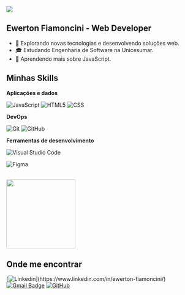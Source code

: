 ![](https://komarev.com/ghpvc/?username=ewefiamoncini&color=006bed)

## Ewerton Fiamoncini - Web Developer

- 🤔 Explorando novas tecnologias e desenvolvendo soluções web.
- 🎓 Estudando Engenharia de Software na Unicesumar.
- 🌱 Aprendendo mais sobre JavaScript.

## Minhas Skills

**Aplicações e dados**

<!--![C++](https://img.shields.io/badge/-C++-333333?style=flat&logo=C%2B%2B&logoColor=00599C)
![Flutter](https://img.shields.io/badge/-Flutter-333333?style=flat&logo=Flutter)
![React](https://img.shields.io/badge/-React-333333?style=flat&logo=react)
![React Native](https://img.shields.io/badge/-React%20Native-333333?style=flat&logo=react)
![Jest](https://img.shields.io/badge/-Jest-333333?style=flat&logo=jest)
![MySQL](https://img.shields.io/badge/-MySQL-333333?style=flat&logo=mysql)
![Java](https://img.shields.io/badge/-Java-333333?style=flat&logo=Java&logoColor=007396)-->
![JavaScript](https://img.shields.io/badge/-JavaScript-333333?style=flat&logo=javascript)
![HTML5](https://img.shields.io/badge/-HTML5-333333?style=flat&logo=HTML5)
![CSS](https://img.shields.io/badge/-CSS-333333?style=flat&logo=CSS&logoColor=1572B6)

**DevOps**

![Git](https://img.shields.io/badge/-Git-333333?style=flat&logo=git)
![GitHub](https://img.shields.io/badge/-GitHub-333333?style=flat&logo=github)
<!--![Bitbucket](https://img.shields.io/badge/-Bitbucket-333333?style=flat&logo=bitbucket)
![Docker](https://img.shields.io/badge/-Docker-333333?style=flat&logo=docker)
![Travis](https://img.shields.io/badge/-Travis-333333?style=flat&logo=travis)-->

**Ferramentas de desenvolvimento**

![Visual Studio Code](https://img.shields.io/badge/-Visual%20Studio%20Code-333333?style=flat&logo=visual-studio-code&logoColor=007ACC)
<!--![Eclipse](https://img.shields.io/badge/-Eclipse-333333?style=flat&logo=eclipse-ide&logoColor=2C2255)
![Adobe XD](https://img.shields.io/badge/-Adobe%20XD-333333?style=flat&logo=adobe-xd&logoColor=007ACC)
![Trello](https://img.shields.io/badge/-Trello-333333?style=flat&logo=trello&logoColor=007ACC)-->
![Figma](https://img.shields.io/badge/-Figma-333333?style=flat&logo=figma&logoColor=007ACC)

<br/>

<a href="https://github.com/ewefiamoncini" title="Perfil do Ewe Fiamoncini">
  <img height="180em" src="https://github-readme-stats.vercel.app/api?username=ewefiamoncini&theme=dracula&show_icons=true" />
</a>

## Onde me encontrar

[![Linkedin](https://img.shields.io/badge/-EweFiamoncini-blue?style=flat-square&logo=linkedin&logoColor=white&link=(https://www.linkedin.com/in/ewerton-fiamoncini/))](https://www.linkedin.com/in/ewerton-fiamoncini/)
[![Gmail Badge](https://img.shields.io/badge/-ewertonfiamoncini20@gmail.com-006bed?style=flat-square&logo=Gmail&logoColor=white&link=mailto:ewertonfiamoncini20@gmail.com)](mailto:ewertonfiamoncini20@gmail.com)
[![GitHub](https://img.shields.io/github/followers/ewefiamoncini?label=follow&style=social)](https://github.com/ewefiamoncini)
